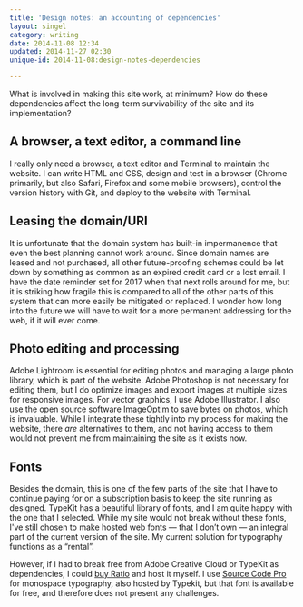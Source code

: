 ```yaml
---
title: 'Design notes: an accounting of dependencies'
layout: singel
category: writing
date: 2014-11-08 12:34
updated: 2014-11-27 02:30
unique-id: 2014-11-08:design-notes-dependencies

---
```


What is involved in making this site work, at minimum? How do these dependencies affect the long-term survivability of the site and its implementation?

## A browser, a text editor, a command line

I really only need a browser, a text editor and Terminal to maintain the website. I can write HTML and CSS, design and test in a browser (Chrome primarily, but also Safari, Firefox and some mobile browsers), control the version history with Git, and deploy to the website with Terminal.

## Leasing the domain/URI

It is unfortunate that the domain system has built-in impermanence that even the best planning cannot work around. Since domain names are leased and not purchased, all other future-proofing schemes could be let down by something as common as an expired credit card or a lost email. I have the date reminder set for 2017 when that next rolls around for me, but it is striking how fragile this is compared to all of the other parts of this system that can more easily be mitigated or replaced. I wonder how long into the future we will have to wait for a more permanent addressing for the web, if it will ever come.

## Photo editing and processing

Adobe Lightroom is essential for editing photos and managing a large photo library, which is part of the website. Adobe Photoshop is not necessary for editing them, but I do optimize images and export images at multiple sizes for responsive images. For vector graphics, I use Adobe Illustrator. I also use the open source software [ImageOptim](https://imageoptim.com) to save bytes on photos, which is invaluable. While I integrate these tightly into my process for making the website, there *are* alternatives to them, and not having access to them would not prevent me from maintaining the site as it exists now.

## Fonts

Besides the domain, this is one of the few parts of the site that I have to continue paying for on a subscription basis to keep the site running as designed. TypeKit has a beautiful library of fonts, and I am quite happy with the one that I selected. While my site would not break without these fonts, I've still chosen to make hosted web fonts — that I don’t own — an integral part of the current version of the site. My current solution for typography functions as a “rental”.

However, if I had to break free from Adobe Creative Cloud or TypeKit as dependencies, I could [buy Ratio](http://cargocollective.com/pstype/Ratio) and host it myself. I use [Source Code Pro](http://adobe-fonts.github.io/source-code-pro/) for monospace typography, also hosted by Typekit, but that font is available for free, and therefore does not present any challenges.